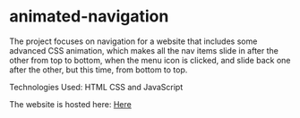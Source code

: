 # animated-navigation

The project focuses on navigation for a website that includes some advanced CSS animation, which makes all the nav items slide in 
after the other from top to bottom, when the menu icon is clicked, and slide back one after the other, but this time, from bottom to top.

Technologies Used:
HTML
CSS and
JavaScript

The website is hosted here: <a href=" https://tamaratet.github.io/animated-navigation/">Here</a>
